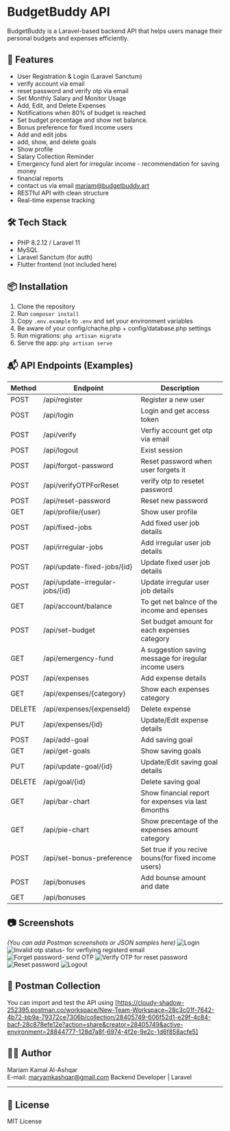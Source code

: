 # BudgetBuddy API

BudgetBuddy is a Laravel-based backend API that helps users manage their personal budgets and expenses efficiently.

## 🚀 Features

- User Registration & Login (Laravel Sanctum)
- verify account via email
- reset password and verify otp via email
- Set Monthly Salary and Monitor Usage
- Add, Edit, and Delete Expenses
- Notifications when 80% of budget is reached
- Set budget precentage and show net balance.
- Bonus  preference for fixed income users
- Add and edit jobs
- add, show, and delete goals
- Show profile 
- Salary Collection Reminder
- Emergency fund alert for irregular income - recommendation for saving money
- financial reports 
- contact us via email mariam@budgetbuddy.art 
- RESTful API with clean structure
- Real-time expense tracking

## 🛠️ Tech Stack

- PHP 8.2.12 / Laravel 11
- MySQL
- Laravel Sanctum (for auth)
- Flutter frontend (not included here)

## 📦 Installation

1. Clone the repository
2. Run `composer install`
3. Copy `.env.example` to `.env` and set your environment variables
4. Be aware of your config/chache.php + config/database.php settings
5. Run migrations: `php artisan migrate`
6. Serve the app: `php artisan serve`

## 📬 API Endpoints (Examples)

| Method | Endpoint                         | Description                                           |
|--------|----------------------------------|-------------------------------------------------------|
| POST   | /api/register                    | Register a new user                                   |
| POST   | /api/login                       | Login and get access token                            |
| POST   | /api/verify                      | Verfiy account get otp via email                      |
| POST   | /api/logout                      | Exist session                                         |
| POST   | /api/forgot-password             | Reset password when user forgets it                   |
| POST   | /api/verifyOTPForReset           |  verify otp to resetet password                       |
| POST   | /api/reset-password              | Reset new password                                    |
| GET    | /api/profile/{user}              | Show user profile                                     |
| POST   | /api/fixed-jobs                  | Add fixed user job details                            |
| POST   | /api/irregular-jobs              | Add irregular user job details                        |
| POST   | /api/update-fixed-jobs/{id}      | Update fixed user job details                         |
| POST   | /api/update-irregular-jobs/{id}  | Update irregular user job details                     |
| GET    | /api/account/balance             | To get net balnce of the income and epenses           |
| POST   | /api/set-budget                  | Set budget amount for each expenses category          |
| GET    | /api/emergency-fund              | A suggestion saving message for iregular income users |
| POST   | /api/expenses                    | Add expense details                                   |
| GET    | /api/expenses/{category}         | Show each expenses category                           |
| DELETE | /api/expenses/{expenseId}        | Delete expense                                        |
| PUT    | /api/expenses/{id}               | Update/Edit expense details                           |
| POST   | /api/add-goal                    | Add saving goal                                       |
| GET    | /api/get-goals                   | Show saving goals                                     |
| PUT    | /api/update-goal/{id}            | Update/Edit saving goal details                       |
| DELETE | /api/goal/{id}                   | Delete saving goal                                    |
| GET    | /api/bar-chart                   | Show financial report for expenses via last 6months   |
| GET    | /api/pie-chart                   | Show precentage of the expenses amount category       |
| POST   | /api/set-bonus-preference        | Set true if you recive bouns(for fixed income users)  |
| POST   | /api/bonuses                     | Add bounse amount and date                            |
| GET    | /api/bonuses                     |                   |



## 📷 Screenshots

_(You can add Postman screenshots or JSON samples here)_
![Login](image.png)
![Invalid otp status- for verfiying registerd email](image-1.png)
![Forget password- send OTP](image-4.png)
![Verify OTP for reset password](image-3.png)
![Reset password](image-2.png)
![Logout](image-5.png)






## 📎 Postman Collection

You can import and test the API using [https://cloudy-shadow-252395.postman.co/workspace/New-Team-Workspace~28c3c01f-7642-4b72-bb9a-79372ce7306b/collection/28405749-606f52d1-e29f-4c84-bacf-28c878efe12e?action=share&creator=28405749&active-environment=28844777-128d7a8f-6974-4f2e-9e2c-1d6f858acfe5]


## 👩‍💻 Author

Mariam Kamal Al-Ashqar  
E-mail: maryamkashqar@gmail.com
Backend Developer | Laravel  

---

## 📄 License

MIT License
